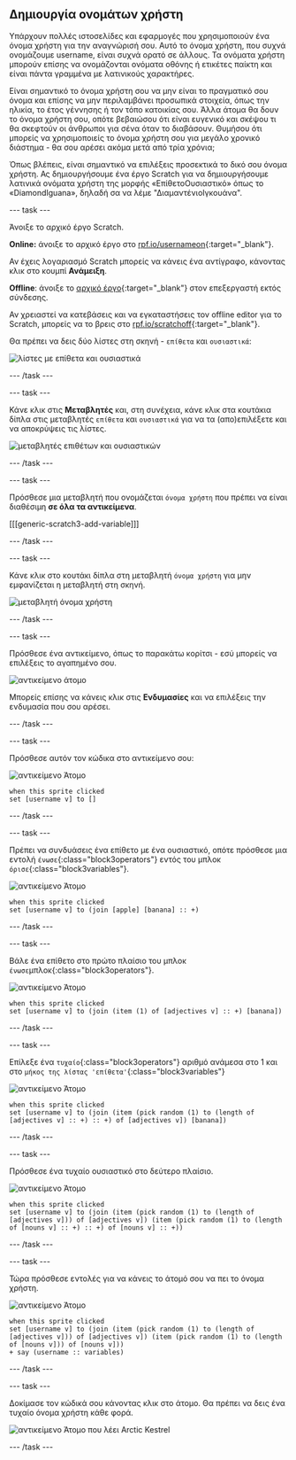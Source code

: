 ## Δημιουργία ονομάτων χρήστη

Υπάρχουν πολλές ιστοσελίδες και εφαρμογές που χρησιμοποιούν ένα όνομα χρήστη για την αναγνώρισή σου. Αυτό το όνομα χρήστη, που συχνά ονομάζουμε username, είναι συχνά ορατό σε άλλους. Τα ονόματα χρήστη μπορούν επίσης να ονομάζονται ονόματα οθόνης ή ετικέτες παίκτη και είναι πάντα γραμμένα με λατινικούς χαρακτήρες.

Είναι σημαντικό το όνομα χρήστη σου να μην είναι το πραγματικό σου όνομα και επίσης να μην περιλαμβάνει προσωπικά στοιχεία, όπως την ηλικία, το έτος γέννησης ή τον τόπο κατοικίας σου. Άλλα άτομα θα δουν το όνομα χρήστη σου, οπότε βεβαιώσου ότι είναι ευγενικό και σκέψου τι θα σκεφτούν οι άνθρωποι για σένα όταν το διαβάσουν. Θυμήσου ότι μπορείς να χρησιμοποιείς το όνομα χρήστη σου για μεγάλο χρονικό διάστημα - θα σου αρέσει ακόμα μετά από τρία χρόνια;

Όπως βλέπεις, είναι σημαντικό να επιλέξεις προσεκτικά το δικό σου όνομα χρήστη. Ας δημιουργήσουμε ένα έργο Scratch για να δημιουργήσουμε λατινικά ονόματα χρήστη της μορφής «ΕπίθετοΟυσιαστικό» όπως το «DiamondIguana», δηλαδή σα να λέμε "ΔιαμαντένιοΙγκουάνα".

\--- task \---

Άνοιξε το αρχικό έργο Scratch.

**Online:** άνοιξε το αρχικό έργο στο [rpf.io/usernameon](http://rpf.io/usernameon){:target="_blank"}.

Αν έχεις λογαριασμό Scratch μπορείς να κάνεις ένα αντίγραφο, κάνοντας κλικ στο κουμπί **Ανάμειξη**.

**Offline**: άνοιξε το [αρχικό έργο](http://rpf.io/p/en/username-generator-go){:target="_blank"} στον επεξεργαστή εκτός σύνδεσης.

Αν χρειαστεί να κατεβάσεις και να εγκαταστήσεις τον offline editor για το Scratch, μπορείς να το βρεις στο [rpf.io/scratchoff](http://rpf.io/scratchoff){:target="_blank"}.

Θα πρέπει να δεις δύο λίστες στη σκηνή - `επίθετα` και `ουσιαστικά`:

![λίστες με επίθετα και ουσιαστικά](images/usernames-lists.png)

\--- /task \---

\--- task \---

Κάνε κλικ στις **Μεταβλητές** και, στη συνέχεια, κάνε κλικ στα κουτάκια δίπλα στις μεταβλητές `επίθετα` και `ουσιαστικά` για να τα (απο)επιλέξετε και να αποκρύψεις τις λίστες. 

![μεταβλητές επιθέτων και ουσιαστικών](images/usernames-hide.png)

\--- /task \---

\--- task \---

Πρόσθεσε μια μεταβλητή που ονομάζεται `όνομα χρήστη` που πρέπει να είναι διαθέσιμη **σε όλα τα αντικείμενα**.

[[[generic-scratch3-add-variable]]]

\--- /task \---

\--- task \---

Κάνε κλικ στο κουτάκι δίπλα στη μεταβλητή `όνομα χρήστη` για μην εμφανίζεται η μεταβλητή στη σκηνή.

![μεταβλητή όνομα χρήστη](images/usernames-hide-variable.png)

\--- /task \---

\--- task \---

Πρόσθεσε ένα αντικείμενο, όπως το παρακάτω κορίτσι - εσύ μπορείς να επιλέξεις το αγαπημένο σου.

![αντικείμενο άτομο](images/usernames-person.png)

Μπορείς επίσης να κάνεις κλικ στις **Ενδυμασίες** και να επιλέξεις την ενδυμασία που σου αρέσει.

\--- /task \---

\--- task \---

Πρόσθεσε αυτόν τον κώδικα στο αντικείμενο σου:

![αντικείμενο Άτομο](images/person-sprite.png)

```blocks3
when this sprite clicked
set [username v] to []
```

\--- /task \---

\--- task \---

Πρέπει να συνδυάσεις ένα επίθετο με ένα ουσιαστικό, οπότε πρόσθεσε μια εντολή `ένωσε`{:class="block3operators"} εντός του μπλοκ `όρισε`{:class="block3variables"}.

![αντικείμενο Άτομο](images/person-sprite.png)

```blocks3
when this sprite clicked
set [username v] to (join [apple] [banana] :: +)
```

\--- /task \---

\--- task \---

Βάλε ένα επίθετο στο πρώτο πλαίσιο του μπλοκ `ένωσε`μπλοκ{:class="block3operators"}.

![αντικείμενο Άτομο](images/person-sprite.png)

```blocks3
when this sprite clicked
set [username v] to (join (item (1) of [adjectives v] :: +) [banana])
```

\--- /task \---

\--- task \---

Επίλεξε ένα `τυχαίο`{:class="block3operators"} αριθμό ανάμεσα στο 1 και στο `μήκος της λίστας 'επίθετα'`{:class="block3variables"}

![αντικείμενο Άτομο](images/person-sprite.png)

```blocks3
when this sprite clicked
set [username v] to (join (item (pick random (1) to (length of [adjectives v] :: +) :: +) of [adjectives v]) [banana])
```

\--- /task \---

\--- task \---

Πρόσθεσε ένα τυχαίο ουσιαστικό στο δεύτερο πλαίσιο.

![αντικείμενο Άτομο](images/person-sprite.png)

```blocks3
when this sprite clicked
set [username v] to (join (item (pick random (1) to (length of [adjectives v])) of [adjectives v]) (item (pick random (1) to (length of [nouns v] :: +) :: +) of [nouns v] :: +))
```

\--- /task \---

\--- task \---

Τώρα πρόσθεσε εντολές για να κάνεις το άτομό σου να πει το όνομα χρήστη.

![αντικείμενο Άτομο](images/person-sprite.png)

```blocks3
when this sprite clicked
set [username v] to (join (item (pick random (1) to (length of [adjectives v])) of [adjectives v]) (item (pick random (1) to (length of [nouns v])) of [nouns v]))
+ say (username :: variables)
```

\--- /task \---

\--- task \---

Δοκίμασε τον κώδικά σου κάνοντας κλικ στο άτομο. Θα πρέπει να δεις ένα τυχαίο όνομα χρήστη κάθε φορά.

![αντικείμενο Άτομο που λέει Arctic Kestrel](images/usernames-click.png)

\--- /task \---